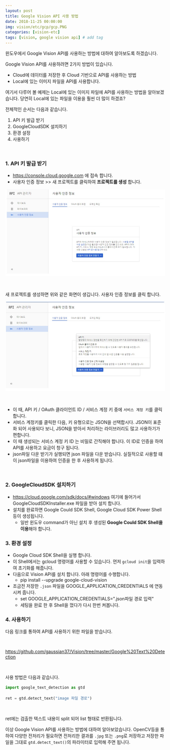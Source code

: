 ```yaml
---
layout: post
title: Google Vision API 사용 방법  
date: 2018-11-25 00:00:00
img: vision/etc/gcp/gcp.PNG
categories: [vision-etc] 
tags: [vision, google vision api] # add tag
---
```


윈도우에서 Google Vision API를 사용하는 방법에 대하여 알아보도록 하겠습니다.

Google Vision API를 사용하려면 2가지 방법이 있습니다.
+ Cloud에 데이터를 저장한 후 Cloud 기반으로 API를 사용하는 방법
+ Local에 있는 이미지 파일을 API를 사용합니다.

여기서 다루어 볼 예제는 Local에 있는 이미지 파일에 API를 사용하는 방법을 알아보겠습니다.
당연히 Local에 있는 파일을 이용을 훨씬 더 많이 하겠죠?

전체적인 순서는 다음과 같습니다.

1. API 키 발급 받기
2. GoogleCloudSDK 설치하기
3. 환경 설정
4. 사용하기

<br>

### 1. API 키 발급 받기

+ https://console.cloud.google.com 에 접속 합니다.
+ 사용자 인증 정보 >> 새 프로젝트를 클릭하여 **프로젝트를 생성** 합니다.

![1](../assets/img/vision/etc/gcp/1.PNG)

<br>

새 프로젝트를 생성하면 위와 같은 화면이 생깁니다. 사용자 인증 정보를 클릭 합니다.

![2](../assets/img/vision/etc/gcp/2.PNG)

<br>

+ 이 때, API 키 / OAuth 클라이언트 ID / 서비스 계정 키 중에 `서비스 계정 키`를 클릭합니다.
+ 서비스 계정키를 클릭한 다음, 키 유형으로는 JSON을 선택합시다. JSON이 표준화 되어 사용되다 보니, JSON을 받아서 처리하는 라이브러리도 많고 사용하기가 편합니다.
+ 이 때 생성되는 서비스 계정 키 ID 는 비밀로 간직해야 합니다. 이 ID로 인증을 하여 API를 사용하고 요금이 청구 됩니다.
+ json파일 다운 받기가 실행되면 json 파일을 다운 받습니다. 실질적으로 사용할 떄 이 json파일을 이용하여 인증을 한 후 사용하게 됩니다.

<br>

### 2. GoogleCloudSDK 설치하기

+ https://cloud.google.com/sdk/docs/#windows 여기에 들어가서 GoogleCloudSDKInstaller.exe 파일을 받아 설치 합니다.
+ 설치를 완료하면 Google Could SDK Shell, Google Cloud SDK Power Shell 등이 생성됩니다.
    + 일반 윈도우 command가 아닌 설치 후 생성된 **Google Could SDK Shell을 이용**해야 합니다.
    
### 3. 환경 설정

+ Google Cloud SDK Shell을 실행 합니다.
+ 이 Shell에서는 gcloud 명령어를 사용할 수 있습니다. 먼저 `gcloud init`을 입력하여 초기화를 해줍니다.
+ 다음으로 Vision API를 설치 합니다. 아래 명령어를 수행합니다.
    + pip install --upgrade google-cloud-vision
+ 조금전 저장한 `.json` 파일을 GOOGLE_APPLICATION_CREDENTIALS 에 연동 시켜 줍니다.
    + set GOOGLE_APPLICATION_CREDENTIALS=".json파일 경로 입력"
    + 세팅을 완료 한 후 Shell을 껐다가 다시 한번 켜봅니다.
    
### 4. 사용하기

다음 링크를 통하여 API를 사용하기 위한 파일을 받습니다.

<br>

https://github.com/gaussian37/Vision/tree/master/Google%20Text%20Detection

<br>

사용 방법은 다음과 같습니다.

```python
import google_text_detection as gtd

ret = gtd.detect_text("image 파일 경로")
```

<br>

ret에는 검출한 텍스트 내용이 split 되어 list 형태로 반환됩니다.

이상 Google Vision API를 사용하는 방법에 대하여 알아보았습니다.
OpenCV등을 통하여 다양한 전처리가 필요하면 전처리한 결과를 `.jpg` 또는 `.png`로 저장하고
저장한 파일을 그대로 `gtd.detect_text()`의 파라미터로 입력해 주면 됩니다.